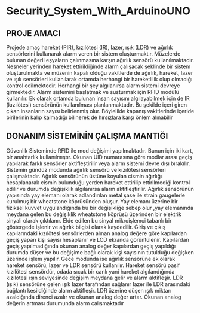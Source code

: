 # Security_System_With_ArduinoUNO

## PROJE AMACI 
Projede amaç hareket (PIR), kızılötesi (IR), lazer, ışık (LDR) ve ağırlık sensörlerini kullanarak alarm veren bir 
sistem oluşturmaktır. Müzelerde bulunan değerli eşyaların çalınmasına karşın ağırlık sensörü 
kullanılmaktadır. Nesneler yerinden hareket ettirildiğinde alarm çalışacak şeklinde bir sistem 
oluşturulmakta ve müzenin kapalı olduğu vakitlerde de ağırlık, hareket, lazer ve ışık sensörleri kullanılarak 
ortamda herhangi bir hareketlilik olup olmadığı kontrol edilmektedir. Herhangi bir şey algılanırsa alarm 
sistemi devreye girmektedir. Alarm sistemini başlatmak ve susturmak için RFID modülü kullanılır. Ek olarak 
ortamda bulunan insan sayısını algılayabilmek için de IR (kızılötesi) sensörünün kullanılması 
planlanmaktadır. Bu şekilde içeri giren çıkan insanların sayısı belirlenmiş olur. Böylelikle kapanış 
vakitlerinde içeride birilerinin kalıp kalmadığı bilinerek de hırsızlara karşı önlem alınabilir

## DONANIM SİSTEMİNİN ÇALIŞMA MANTIĞI
Güvenlik Sisteminde RFID ile mod değişimi yapılmaktadır. Bunun için iki kart, bir anahtarlık kullanılmıştır. 
Okunan UID numarasına göre modlar arası geçiş yapılarak farklı sensörler aktifleştirilir veya alarm sistemi 
devre dışı bırakılır. Sistemin gündüz modunda ağırlık sensörü ve kızılötesi sensörleri çalışmaktadır. Ağırlık 
sensörünün üstüne koyulan cismin ağırlığı hesaplanarak cismin bulunduğu yerden hareket ettirilip 
ettirilmediği kontrol edilir ve durumda değişiklik algılanırsa alarm aktifleştirilir. Ağırlık sensörünün yapısında
yay elemanı olarak adlandırılan metal şase ile strain gaugelerle kurulmuş bir wheatstone köprüsünden
oluşur. Yay elemanı üzerine bir fiziksel kuvvet uygulandığında bu bir değişikliğe sebep olur ,yay elemanında 
meydana gelen bu değişiklik wheatstone köprüsü üzerinden bir elektrik sinyali olarak çıktılanır. Elde edilen 
bu sinyal mikroişlemci tabanlı bir göstergede işlenir ve ağırlık bilgisi olarak kaydedilir.
Giriş ve çıkış kapılarındaki kızılötesi sensörlerden alınan analog değere göre kapılardan geçiş yapan kişi sayısı 
hesaplanır ve LCD ekranda görüntülenir. Kapılardan geçiş yapılmadığında okunan analog değer kapılardan geçiş 
yapıldığı durumda düşer ve bu değişime bağlı olarak kişi sayısının tutulduğu değişken üzerinde işlem yapılır.
Gece modunda ise ağırlık sensörüne ek olarak hareket sensörü, lazer ve LDR sensörü kullanılır. Hareket sensörü 
pasif kızılötesi sensördür, odada sıcak bir canlı yani hareket algılandığında kızılötesi ışın seviyesinde değişim 
meydana gelir ve alarm aktifleşir.
LDR (ışık) sensörüne gelen ışık lazer tarafından sağlanır lazer ile LDR arasındaki bağlantı kesildiğinde alarm 
aktifleşir. LDR üzerine düşen ışık miktarı azaldığında direnci azalır ve okunan analog değer artar. Okunan analog 
değerin artması durumunda alarm çalışmaktadır
